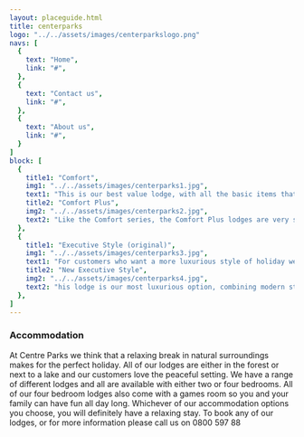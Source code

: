 ```yaml
---
layout: placeguide.html
title: centerparks
logo: "../../assets/images/centerparkslogo.png"
navs: [
  {
    text: "Home",
    link: "#",
  },
  {
    text: "Contact us",
    link: "#",
  },
  {
    text: "About us",
    link: "#",
  }
]
block: [
  {
    title1: "Comfort",
    img1: "../../assets/images/centerparks1.jpg",
    text1: "This is our best value lodge, with all the basic items that you need for a great stay. Like all of our lodges, it comes with a balcony and a television in the living room. There is also all of the basic kitchen equipment you need to cook great meals for yourself and your family.",
    title2: "Comfort Plus",
    img2: "../../assets/images/centerparks2.jpg",
    text2: "Like the Comfort series, the Comfort Plus lodges are very stylish and offer good value for money, but there are also some extra items included to make your stay more comfortable. These are a television in the master bedroom, towels, a washing machine and also a DVD player.",
  },
  {
    title1: "Executive Style (original)",
    img1: "../../assets/images/centerparks3.jpg",
    text1: "For customers who want a more luxurious style of holiday we have the Executive series of lodges. These lodges are decorated in a traditional style, but offer all the modern conveniences you need. They have all of the features of the Comfort lodges, with some extras to make your stay even more special. You will get a daily maid service to clean the lodge and bring you fresh towels, and all of the executive lodges have Wi-Fi, a television in every bedroom and ",
    title2: "New Executive Style",
    img2: "../../assets/images/centerparks4.jpg",
    text2: "his lodge is our most luxurious option, combining modern style with a fantastic interior. Inside you will find all of the features that are in the old Executive Style lodge but even more extras including a wine cooler in the kitchen and a whirlpool bath in every bathroom.",
  },
]
---
```


### Accommodation 

At Centre Parks we think that a relaxing break in natural surroundings makes for the perfect holiday. All of our lodges are either in the forest or next to a lake and our customers love the peaceful setting. We have a range of different lodges and all are available with either two or four bedrooms. All of our four bedroom lodges also come with a games room so you and your family can have fun all day long. Whichever of our accommodation options you choose, you will definitely have a relaxing stay. To book any of our lodges, or for more information please call us on 0800 597 88
